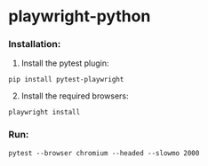 # playwright-python

### Installation:
1. Install the pytest plugin:
```
pip install pytest-playwright 
```
2. Install the required browsers:
```
playwright install
```


### Run:
```
pytest --browser chromium --headed --slowmo 2000
```
